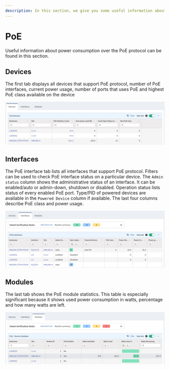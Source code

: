 ```yaml
---
description: In this section, we give you some useful information about power consumption over the PoE protocol.
---
```


# PoE

Useful information about power consumption over the PoE protocol can be found in
this section.

## Devices

The first tab displays all devices that support PoE protocol, number of PoE
interfaces, current power usage, number of ports that uses PoE and highest PoE
class available on the device

![PoE devices table](poe_devices.png)

## Interfaces

The PoE interface tab lists all interfaces that support PoE protocol. Filters
can be used to check PoE interface status on a particular device. The `Admin
status` column shows the administrative status of an interface. It can be
enabled/auto or admin-down, shutdown or disabled. Operation status lists status
of every enabled PoE port. Type/PID of powered devices are available in the
`Powered Device` column if available. The last four columns describe PoE class
and power usage.

![PoE Interfaces table](poe_interfaces.png)

## Modules

The last tab shows the PoE module statistics. This table is especially
significant because it shows used power consumption in watts, percentage and how
many watts are left.

![PoE - Device Modules table](poe_device_modules.png)
